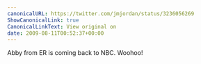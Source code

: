 ```yaml
---
canonicalURL: https://twitter.com/jmjordan/status/3236056269
ShowCanonicalLink: true
CanonicalLinkText: View original on
date: 2009-08-11T00:52:37+00:00
---
```

Abby from ER is coming back to NBC. Woohoo!